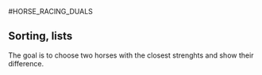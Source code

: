 #HORSE_RACING_DUALS

Sorting, lists
--------------

The goal is to choose two horses with the closest strenghts and show their difference.
